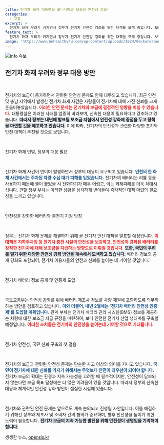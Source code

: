 ```yaml
---
title: 전기차 화재 대통령실 모니터링과 보조금 안전성 강화!
categories:
  - 교통
excerpt: >
  전기차 화재 우려가 커지면서 정부가 전기차 안전성 강화를 위한 대책을 모색 중입니다. 보조금 지침에 안전한 배터리 및 충전기 우대 방안이 포함될 가능성도 높아 보입니다. 이제 전기차의 미래는 안전에 달려 있습니다.
feature_text: >
  전기차 화재 우려가 커지면서 정부가 전기차 안전성 강화를 위한 대책을 모색 중입니다. 보조금 지침에 안전한 배터리 및 충전기 우대 방안이 포함될 가능성도 높아 보입니다. 이제 전기차의 미래는 안전에 달려 있습니다.
image: 'https://www.behealthy4u.com/wp-content/uploads/2024/06/koreanews.jpg'
---
```


<p><img src="https://www.behealthy4u.com/wp-content/uploads/2024/06/koreanews.jpg" alt="info 속보" /></p>

<h2 data-ke-size="size26">전기차 화재 우려와 정부 대응 방안</h2>

<p data-ke-size="size16">&nbsp;</p>

<p>전기차의 보급이 증가하면서 관련된 안전성 문제도 함께 대두되고 있습니다. 최근 인천 및 충남 지역에서 발생한 전기차 화재 사건은 사람들이 전기차에 대해 가진 신뢰를 크게 흔들어놓았습니다. <b><span style="color: #ee2323;">이러한 안전 문제는 전기차의 보급에 결정적인 영향을 미칠 수 있습니다.</span></b> 대통령실은 이러한 사태를 엄중히 바라보며, 신속한 대응이 필요하다고 강조하고 있습니다. <b><span style="background-color: #21538527;">따라서 정부는 내년에 발표될 보조금 지침에서 안전성 강화에 중점을 두고 정책을 마련할 것을 예고하고 있습니다.</span></b> 이에 따라, 전기차의 안전성과 관련한 다양한 조치와 안전 대책이 추진될 것으로 보입니다. </p>

<p data-ke-size="size16">&nbsp;</p>

<p>전기차 화재 빈발, 정부의 대응 필요</p>

<p data-ke-size="size16">&nbsp;</p>

<p>전기차 화재 사건이 연이어 발생하면서 정부의 대응이 요구되고 있습니다. <b><span style="color: #1a5490;">인천의 한 화재 사건에서는 주차된 차량 수십 대가 피해를 입었습니다.</span></b> 전기차의 배터리는 리튬 등을 사용하기 때문에 불이 붙었을 시 진화하기가 매우 어렵고, 이는 화재피해를 더욱 확대시킵니다. 관할 정부 부처는 이러한 상황을 심각하게 받아들여 즉각적인 대책 마련의 필요성을 느끼고 있습니다. </p>

<p data-ke-size="size16">&nbsp;</p>

<p>안전성을 강화한 배터리와 충전기 지원 방침</p>

<p data-ke-size="size16">&nbsp;</p>

<p>정부는 전기차 화재 문제를 해결하기 위해 곧 전기차 안전 대책을 발표할 예정입니다. <b><span style="color: #ee2323;">이 대책은 지하주차장 등 전기차 충전 시설의 안전성을 보강하고, 안전성이 강화된 배터리를 장착한 전기차에 대해 보조금을 지급하는 방향으로 이뤄질 것입니다.</span></b> <b><span style="background-color: #21538527;">또한, 국민의 우려를 덜기 위한 다양한 안전성 강화 방안을 계속해서 모색하고 있습니다.</span></b> 배터리 정보의 공개 강화도 포함되어, 전기차 이용자들의 안전과 신뢰를 높이는 데 기여할 것입니다. </p>

<p data-ke-size="size16">&nbsp;</p>

<p>전기차 배터리 정보 공개 및 인증제 도입</p>

<p data-ke-size="size16">&nbsp;</p>

<p>국토교통부는 안전성 강화를 위해 배터리 제조사 정보를 차량 제원에 포함하도록 의무화하는 방안을 검토하고 있습니다. <b><span style="color: #1a5490;">이와 더불어, 내년 2월에는 '전기차 배터리 안전성 인증제'를 도입할 계획입니다.</span></b> 관계 부처는 전기차 배터리 관리 시스템(BMS) 정보를 제공하는 차량에 대한 보조금 지급 규정을 마련하여, 보다 안전한 전기차 산업 생태계를 구축할 예정입니다. <b><span style="color: #ee2323;">이러한 조치들은 전기차의 안전성을 높이는데 기여할 것으로 기대됩니다.</span></b></p>

<p data-ke-size="size16">&nbsp;</p>

<p>전기차 안전성, 국민 신뢰 구축의 첫 걸음</p>

<p data-ke-size="size16">&nbsp;</p>

<p>전기차의 보급과 관련된 안전성 문제는 단순한 사고 이상의 의미를 지니고 있습니다. <b><span style="color: #1a5490;">국민이 전기차에 대한 신뢰를 가지기 위해서는 무엇보다 안전이 최우선이 되어야 합니다.</span></b> 전기차 보급의 확대는 환경과 지속 가능성을 고려할 때 필수적이지만, 안전성이 담보되지 않는다면 보급 목표 달성에는 더 많은 어려움이 있을 것입니다. 따라서 정부의 신속한 대응과 체계적인 안전성 강화 방안이 절실한 시점에 있습니다. </p>

<p data-ke-size="size16">&nbsp;</p>

<p>전기차와 관련된 안전 문제는 앞으로도 계속 논의되고 진행될 사안입니다. 이를 해결하기 위해선 정부와 제조사 및 소비자 간의 협의가 중요하며, 향후 안전성을 높이기 위한 노력이 필요합니다. <b><span style="background-color: #21538527;">전기차 보급의 지속 가능한 발전을 위해 안전성이 생명임을 기억해야 합니다.</span></b></p>
생생한 뉴스, <a href="https://opensis.kr" rel="dofollow">opensis.kr</a>


